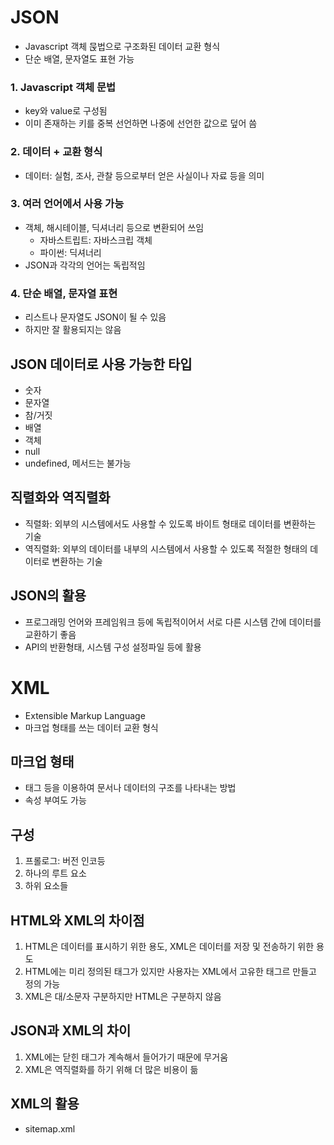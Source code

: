 # JSON
* Javascript 객체 묹법으로 구조화된 데이터 교환 형식
* 단순 배열, 문자열도 표현 가능
### 1. Javascript 객체 문법
* key와 value로 구성됨
* 이미 존재하는 키를 중복 선언하면 나중에 선언한 값으로 덮어 씀
### 2. 데이터 + 교환 형식
* 데이터: 실험, 조사, 관찰 등으로부터 얻은 사실이나 자료 등을 의미
### 3. 여러 언어에서 사용 가능
* 객체, 해시테이블, 딕셔너리 등으로 변환되어 쓰임
    * 자바스트립트: 자바스크립 객체
    * 파이썬: 딕셔너리
* JSON과 각각의 언어는 독립적임
### 4. 단순 배열, 문자열 표현
* 리스트나 문자열도 JSON이 될 수 있음
* 하지만 잘 활용되지는 않음
## JSON 데이터로 사용 가능한 타입
* 숫자
* 문자열
* 참/거짓
* 배열
* 객체
* null
* undefined, 메서드는 불가능
## 직렬화와 역직렬화
* 직렬화: 외부의 시스템에서도 사용할 수 있도록 바이트 형태로 데이터를 변환하는 기술
* 역직렬화: 외부의 데이터를 내부의 시스템에서 사용할 수 있도록 적절한 형태의 데이터로 변환하는 기술
## JSON의 활용
* 프로그래밍 언어와 프레임워크 등에 독립적이어서 서로 다른 시스템 간에 데이터를 교환하기 좋음 
* API의 반환형태, 시스템 구성 설정파일 등에 활용
# XML
* Extensible Markup Language
* 마크업 형태를 쓰는 데이터 교환 형식
## 마크업 형태
* 태그 등을 이용하여 문서나 데이터의 구조를 나타내는 방법
* 속성 부여도 가능
## 구성
1. 프롤로그: 버전 인코등
2. 하나의 루트 요소
3. 하위 요소들
## HTML와 XML의 차이점
1. HTML은 데이터를 표시하기 위한 용도, XML은 데이터를 저장 및 전송하기 위한 용도
2. HTML에는 미리 정의된 태그가 있지만 사용자는 XML에서 고유한 태그르 만들고 정의 가능
3. XML은 대/소문자 구분하지만 HTML은 구분하지 않음
## JSON과 XML의 차이
1. XML에는 닫힌 태그가 계속해서 들어가기 때문에 무거움
2. XML은 역직렬화를 하기 위해 더 많은 비용이 듦
## XML의 활용
* sitemap.xml